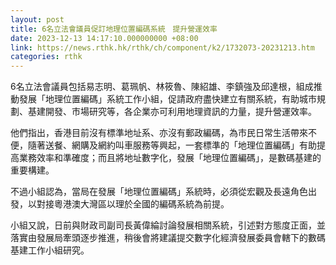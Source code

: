 ```yaml
---
layout: post
title: 6名立法會議員促訂地理位置編碼系統　提升營運效率
date: 2023-12-13 14:17:10.000000000 +08:00
link: https://news.rthk.hk/rthk/ch/component/k2/1732073-20231213.htm
categories: rthk
---
```


6名立法會議員包括易志明、葛珮帆、林筱魯、陳紹雄、李鎮強及邱達根，組成推動發展「地理位置編碼」系統工作小組，促請政府盡快建立有關系統，有助城市規劃、基建開發、市場研究等，各企業亦可利用地理資訊的力量，提升營運效率。

他們指出，香港目前沒有標準地址系、亦沒有郵政編碼，為市民日常生活帶來不便，隨著送餐、網購及網約叫車服務等興起，一套標準的「地理位置編碼」有助提高業務效率和準確度；而且將地址數字化，發展「地理位置編碼」，是數碼基建的重要構建。

不過小組認為，當局在發展「地理位置編碼」系統時，必須從宏觀及長遠角色出發，以對接粵港澳大灣區以理於全國的編碼系統為前提。

小組又說，日前與財政司副司長黃偉綸討論發展相關系統，引述對方態度正面，並落實由發展局牽頭逐步推進，稍後會將建議提交數字化經濟發展委員會轄下的數碼基建工作小組研究。
